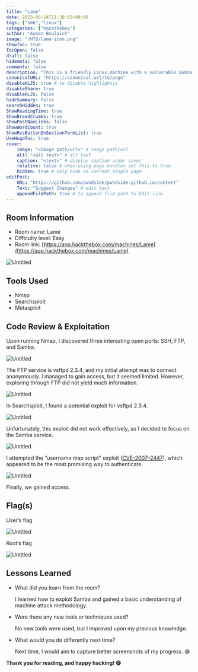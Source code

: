 ```yaml
---
title: "Lame"
date: 2023-06-24T11:30:03+00:00
tags: ["smb","linux"]
categories: ["hackthebox"]
author: "Ayman Boulaich"
image: "/HTB/lame-icon.png"
showToc: true
TocOpen: false
draft: false
hidemeta: false
comments: false
description: "This is a friendly Linux machine with a vulnerable Samba service that can be exploited."
canonicalURL: "https://canonical.url/to/page"
disableHLJS: true # to disable highlightjs
disableShare: true
disableHLJS: false
hideSummary: false
searchHidden: true
ShowReadingTime: true
ShowBreadCrumbs: true
ShowPostNavLinks: false
ShowWordCount: true
ShowRssButtonInSectionTermList: true
UseHugoToc: true
cover:
    image: "<image path/url>" # image path/url
    alt: "<alt text>" # alt text
    caption: "<text>" # display caption under cover
    relative: false # when using page bundles set this to true
    hidden: true # only hide on current single page
editPost:
    URL: "https://github.com/pwndside/pwndside.github.io/content"
    Text: "Suggest Changes" # edit text
    appendFilePath: true # to append file path to Edit link
--- 
```


## Room Information

- Room name: Lame
- Difficulty level: Easy
- Room link: [https://app.hackthebox.com/machines/Lame](https://app.hackthebox.com/machines/Lame)

![Untitled](/HTB/lame-icon.png)

## Tools Used

- Nmap
- Searchsploit
- Metasploit

## Code Review & Exploitation

Upon running Nmap, I discovered three interesting open ports: SSH, FTP, and Samba.

![Untitled](/HTB/lame-1.png)

The FTP service is vsftpd 2.3.4, and my initial attempt was to connect anonymously. I managed to gain access, but it seemed limited. However, exploring through FTP did not yield much information.

![Untitled](/HTB/lame-2.png)

In Searchsploit, I found a potential exploit for vsftpd 2.3.4.

![Untitled](/HTB/lame-3.png)

Unfortunately, this exploit did not work effectively, so I decided to focus on the Samba service.

![Untitled](/HTB/lame-4.png)

I attempted the "username map script" exploit ([CVE-2007–2447](http://cvedetails.com/cve/cve-2007-2447)), which appeared to be the most promising way to authenticate.

![Untitled](/HTB/lame-5.png)

Finally, we gained access.

## Flag(s)

User’s flag

![Untitled](/HTB/lame-6.png)

Root’s flag

![Untitled](/HTB/lame-7.png)

## Lessons Learned

- What did you learn from the room?
    
    I learned how to exploit Samba and gained a basic understanding of machine attack methodology.
    
- Were there any new tools or techniques used?
    
    No new tools were used, but I improved upon my previous knowledge.
    
- What would you do differently next time?
    
    Next time, I would aim to capture better screenshots of my progress. 😅

**Thank you for reading, and happy hacking! 😄**